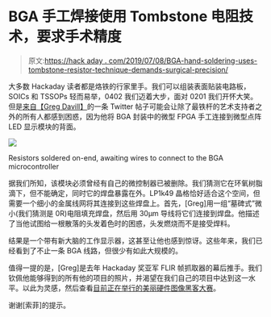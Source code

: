# BGA 手工焊接使用 Tombstone 电阻技术，要求手术精度

> 原文:[https://hack aday . com/2019/07/08/BGA-hand-soldering-uses-tombstone-resistor-technique-demands-surgical-precision/](https://hackaday.com/2019/07/08/bga-hand-soldering-uses-tombstone-resistor-technique-demands-surgical-precision/)

大多数 Hackaday 读者都是烙铁的行家里手。我们可以组装表面贴装电路板，SOICs 和 TSSOPs 轻而易举，0402 我们迈着大步，面对 0201 我们开怀大笑。但是[来自【Greg Davill】](https://twitter.com/GregDavill/status/1145001336213082113)的一条 Twitter 帖子可能会让除了最铁杆的艺术支持者之外的所有人都感到困惑，因为他将 BGA 封装中的微型 FPGA 手工连接到微型点阵 LED 显示模块的背面。

[![](../Images/72486c0d64cc34dc7c1fa732b2868b08.png)](https://hackaday.com/wp-content/uploads/2019/07/tombstone-resistors-hand-soldered-by-greg-davill.jpg)

Resistors soldered on-end, awaiting wires to connect to the BGA microcontroller

据我们所知，该模块必须曾经有自己的微控制器已被删除。我们猜测它在环氧树脂滴下，但不能确定，同时它的焊盘暴露在外。LP1k49 晶格恰好适合这个空间，但需要一个细小的金属线网将其连接到这些焊盘上。首先，[Greg]用一组“墓碑式”微小(我们猜测是 0R)电阻填充焊盘，然后用 30μm 导线将它们连接到焊盘。他描述了当他试图给一根散落的头发着色时的困惑，头发燃烧而不是接受焊料。

结果是一个带有新大脑的工作显示器，这甚至让他也感到惊讶。这些年来，我们已经看到了不止一条 BGA 线路，但很少有如此大规模的。

值得一提的是，[Greg]是去年 Hackaday 奖亚军 FLIR 帧抓取器的幕后推手。我们钦佩他能够得到的所有他的项目的照片，并渴望在我们自己的项目中达到这一水平。以此为灵感，然后查看[目前正在举行的美丽硬件图像黑客大赛](https://hackaday.com/2019/07/02/new-contest-beautiful-hardware/)。

谢谢[索菲]的提示。